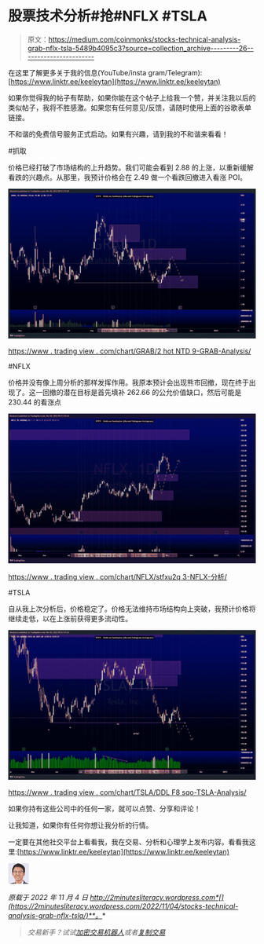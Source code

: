 # 股票技术分析#抢#NFLX #TSLA

> 原文：<https://medium.com/coinmonks/stocks-technical-analysis-grab-nflx-tsla-5489b4095c3?source=collection_archive---------26----------------------->

在这里了解更多关于我的信息(YouTube/insta gram/Telegram):[https://www.linktr.ee/keeleytan](https://www.linktr.ee/keeleytan)

如果你觉得我的帖子有帮助，如果你能在这个帖子上给我一个赞，并关注我以后的类似帖子，我将不胜感激。如果您有任何意见/反馈，请随时使用上面的谷歌表单链接。

不和谐的免费信号服务正式启动。如果有兴趣，请到我的不和谐来看看！

#抓取

价格已经打破了市场结构的上升趋势。我们可能会看到 2.88 的上涨，以重新缓解看跌的兴趣点。从那里，我预计价格会在 2.49 做一个看跌回撤进入看涨 POI。

![](img/24fe01d3d1ec878ecfdc018ed65f35a6.png)

[https://www . trading view . com/chart/GRAB/2 hot NTD 9-GRAB-Analysis/](https://www.tradingview.com/chart/GRAB/2hoTnTD9-GRAB-Analysis/)

#NFLX

价格并没有像上周分析的那样发挥作用。我原本预计会出现熊市回撤，现在终于出现了。这一回撤的潜在目标是首先填补 262.66 的公允价值缺口，然后可能是 230.44 的看涨点

![](img/bfe2d3a7ccd834e08561d4d199e74ff9.png)

[https://www . trading view . com/chart/NFLX/stfxu2q 3-NFLX-分析/](https://www.tradingview.com/chart/NFLX/STFXU2Q3-NFLX-Analysis/)

#TSLA

自从我上次分析后，价格稳定了。价格无法维持市场结构向上突破，我预计价格将继续走低，以在上涨前获得更多流动性。

![](img/7f453412ced517ba93d1145b68321bec.png)

[https://www . trading view . com/chart/TSLA/DDL F8 sqo-TSLA-Analysis/](https://www.tradingview.com/chart/TSLA/DdlF8sqo-TSLA-Analysis/)

如果你持有这些公司中的任何一家，就可以点赞、分享和评论！

让我知道，如果你有任何你想让我分析的行情。

一定要在其他社交平台上看看我，我在交易、分析和心理学上发布内容。看看我这里:[https://www.linktr.ee/keeleytan](https://www.linktr.ee/keeleytan)

![](img/94fec32081c01dac8c5b0542d2ded60d.png)

*原载于 2022 年 11 月 4 日 http://2minutesliteracy.wordpress.com*[](https://2minutesliteracy.wordpress.com/2022/11/04/stocks-technical-analysis-grab-nflx-tsla/)**。**

> *交易新手？试试[加密交易机器人](/coinmonks/crypto-trading-bot-c2ffce8acb2a)或者[复制交易](/coinmonks/top-10-crypto-copy-trading-platforms-for-beginners-d0c37c7d698c)*